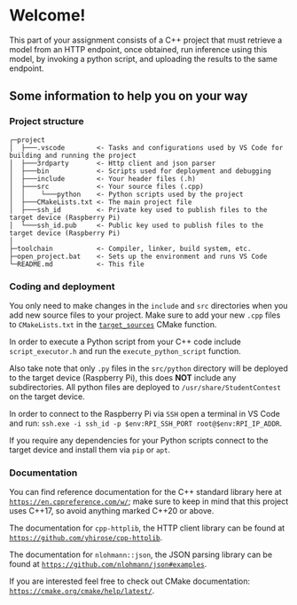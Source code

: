 # Welcome!

This part of your assignment consists of a C++ project that must retrieve a model from an HTTP endpoint, once obtained, run inference using this model, by invoking a python script, and uploading the results to the same endpoint.

## Some information to help you on your way

### Project structure
```
┌─project
│  ├───.vscode        <- Tasks and configurations used by VS Code for building and running the project
│  ├───3rdparty       <- Http client and json parser
│  ├───bin            <- Scripts used for deployment and debugging
│  ├───include        <- Your header files (.h)
│  ├───src            <- Your source files (.cpp)
│  │    └───python    <- Python scripts used by the project
│  ├───CMakeLists.txt <- The main project file
│  ├───ssh_id         <- Private key used to publish files to the target device (Raspberry Pi)
│  └───ssh_id.pub     <- Public key used to publish files to the target device (Raspberry Pi)
│
├─toolchain           <- Compiler, linker, build system, etc.
├─open_project.bat    <- Sets up the environment and runs VS Code
└─README.md           <- This file
```

### Coding and deployment

You only need to make changes in the `include` and `src` directories when you add new source files to your project. Make sure to add your new `.cpp` files to `CMakeLists.txt` in the [`target_sources`](https://cmake.org/cmake/help/latest/command/target_sources.html) CMake function.

In order to execute a Python script from your C++ code include `script_executor.h` and run the `execute_python_script` function.

Also take note that only `.py` files in the `src/python` directory will be deployed to the target device (Raspberry Pi), this does **NOT** include any subdirectories. All python files are deployed to `/usr/share/StudentContest` on the target device.

In order to connect to the Raspberry Pi via `SSH` open a terminal in VS Code and run: `ssh.exe -i ssh_id -p $env:RPI_SSH_PORT root@$env:RPI_IP_ADDR`.

If you require any dependencies for your Python scripts connect to the target device and install them via `pip` or `apt`.

### Documentation

You can find reference documentation for the C++ standard library here at [`https://en.cppreference.com/w/`](https://en.cppreference.com/w/); make sure to keep in mind that this project uses C++17, so avoid anything marked C++20 or above.

The documentation for `cpp-httplib`, the HTTP client library can be found at [`https://github.com/yhirose/cpp-httplib`](https://github.com/yhirose/cpp-httplib).

The documentation for `nlohmann::json`, the JSON parsing library can be found at [`https://github.com/nlohmann/json#examples`](https://github.com/nlohmann/json#examples).

If you are interested feel free to check out CMake documentation: [`https://cmake.org/cmake/help/latest/`](https://cmake.org/cmake/help/latest/).
